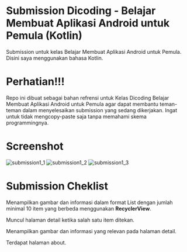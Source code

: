 # Submission Dicoding - Belajar Membuat Aplikasi Android untuk Pemula (Kotlin)

Submission untuk kelas Belajar Membuat Aplikasi Android untuk Pemula. Disini saya menggunakan bahasa Kotlin.

# Perhatian!!!

Repo ini dibuat sebagai bahan refrensi untuk Kelas Dicoding Belajar Membuat Aplikasi Android untuk Pemula agar dapat membantu teman-teman dalam menyelesaikan submission yang sedang dikerjakan. Ingat untuk tidak mengcopy-paste saja tanpa memahami skema programmingnya.

# Screenshot

![submission1_1](https://user-images.githubusercontent.com/73926625/110102362-48567b80-7dd7-11eb-9cd9-8853bf38e743.png)
![submission1_2](https://user-images.githubusercontent.com/73926625/110102372-4ab8d580-7dd7-11eb-841c-44b3c6cf820a.png)
![submission1_3](https://user-images.githubusercontent.com/73926625/110102379-4c829900-7dd7-11eb-87a0-c9cefa34a810.png)

# Submission Cheklist

Menampilkan gambar dan informasi dalam format List dengan jumlah minimal 10 item yang berbeda menggunakan **RecyclerView**.

Muncul halaman detail ketika salah satu item ditekan.

Menampilkan gambar dan informasi yang relevan pada halaman detail.

Terdapat halaman about.

